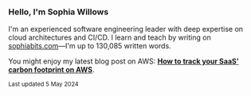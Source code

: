### Hello, I'm Sophia Willows

I'm an experienced software engineering leader with deep expertise on cloud architectures and CI/CD. I learn and teach by writing on [sophiabits.com](https://sophiabits.com/blog)—I'm up to 130,085 written words.

You might enjoy my latest blog post on AWS: **[How to track your SaaS’ carbon footprint on AWS](https://sophiabits.com/blog/how-to-track-your-saas-carbon-footprint-on-aws)**.

<sub>Last updated 5 May 2024</sub>
